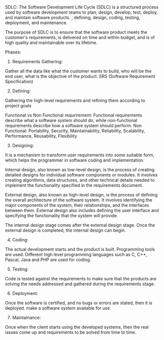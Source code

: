SDLC: The Software Development Life Cycle (SDLC) is a structured process used by software development teams to plan, design, develop, test, deploy, and maintain software products. , defining, design, coding, testing, deployment, and maintenance.

The purpose of SDLC is to ensure that the software product meets the customer's requirements, is delivered on time and within budget, and is of high quality and maintainable over its lifetime.


Phases:
1. Requirements Gathering:

Gather all the data like what the customer wants to build, who will be the end user, what is the objective of the product. SRS (Software Requirement Specification)


2. Defining:

Gathering the high-level requirements and refining them according to project goals

Functional vs Non Functional requrirement: Functional requirements describe what a software system should do, while non-functional requirements describe how a software system should perform. Non Functional: 
Portability,
Security,
Maintainability,
Reliability,
Scalability,
Performance,
Reusability,
Flexibility

3. Designing:

It is a mechanism to transform user requirements into some suitable form, which helps the programmer in software coding and implementation.

Internal design, also known as low-level design, is the process of creating detailed designs for individual software components or modules. It involves creating algorithms, data structures, and other technical details needed to implement the functionality specified in the requirements document.

External design, also known as high-level design, is the process of defining the overall architecture of the software system. It involves identifying the major components of the system, their relationships, and the interfaces between them. External design also includes defining the user interface and specifying the functionality that the system will provide.

The internal design stage comes after the external design stage. Once the external design is completed, the internal design can begin.

4. Coding:

The actual development starts and the product is built. Programming tools are used. Different high level programming languages such as C, C++, Pascal, Java and PHP are used for coding. 

5. Testing:

Code is tested against the requirements to make sure that the products are solving the needs addressed and gathered during the requirements stage.

6. Deployment:

Once the software is certified, and no bugs or errors are stated, then it is deployed. make a software system available for use. 

7. Maintainance:

Once when the client starts using the developed systems, then the real issues come up and requirements to be solved from time to time.


